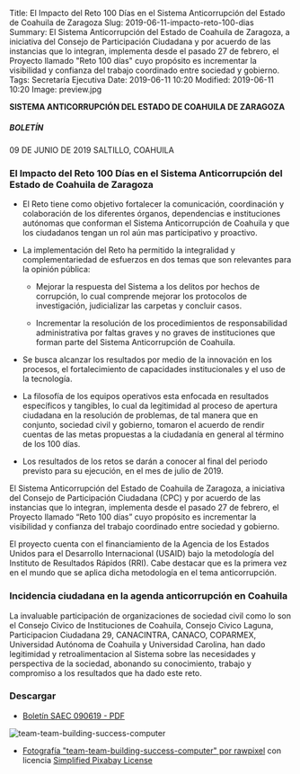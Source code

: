 Title: El Impacto del Reto 100 Días en el Sistema Anticorrupción del Estado de Coahuila de Zaragoza
Slug: 2019-06-11-impacto-reto-100-dias
Summary: El Sistema Anticorrupción del Estado de Coahuila de Zaragoza, a iniciativa del Consejo de Participación Ciudadana y por acuerdo de las instancias que lo integran, implementa desde el pasado 27 de febrero, el Proyecto llamado "Reto 100 días" cuyo propósito es incrementar la visibilidad y confianza del trabajo coordinado entre sociedad y gobierno.
Tags: Secretaría Ejecutiva
Date: 2019-06-11 10:20
Modified: 2019-06-11 10:20
Image: preview.jpg


**SISTEMA ANTICORRUPCIÓN DEL ESTADO DE COAHUILA DE ZARAGOZA**

##### BOLETÍN

09 DE JUNIO DE 2019 SALTILLO, COAHUILA

### El Impacto del Reto 100 Días en el Sistema Anticorrupción del Estado de Coahuila de Zaragoza

* El Reto tiene como objetivo fortalecer la comunicación, coordinación y colaboración de los diferentes órganos, dependencias e instituciones autónomas que conforman el Sistema Anticorrupción de Coahuila y que los ciudadanos tengan un rol aún mas participativo y proactivo.

* La implementación del Reto ha permitido la integralidad y complementariedad de esfuerzos en dos temas que son relevantes para la opinión pública:

    * Mejorar la respuesta del Sistema a los delitos por hechos de corrupción, lo cual comprende mejorar los protocolos de investigación, judicializar las carpetas y concluir casos.

    * Incrementar la resolución de los procedimientos de responsabilidad administrativa por faltas graves y no graves de instituciones que forman parte del Sistema Anticorrupción de Coahuila.

* Se busca alcanzar los resultados por medio de la innovación en los procesos, el fortalecimiento de capacidades institucionales y el uso de la tecnología.

* La filosofía de los equipos operativos esta enfocada en resultados específicos y tangibles, lo cual da legitimidad al proceso de apertura ciudadana en la resolución de problemas, de tal manera que en conjunto, sociedad civil y gobierno, tomaron el acuerdo de rendir cuentas de las metas propuestas a la ciudadanía en general al término de los 100 días.

* Los resultados de los retos se darán a conocer al final del periodo previsto para su ejecución, en el mes de julio de 2019.

El Sistema Anticorrupción del Estado de Coahuila de Zaragoza, a iniciativa del Consejo de Participación Ciudadana (CPC) y por acuerdo de las instancias que lo integran, implementa desde el pasado 27 de febrero, el Proyecto llamado “Reto 100 días” cuyo propósito es incrementar la visibilidad y confianza del trabajo coordinado entre sociedad y gobierno.

El proyecto cuenta con el financiamiento de la Agencia de los Estados Unidos para el Desarrollo Internacional (USAID) bajo la metodología del Instituto de Resultados Rápidos (RRI). Cabe destacar que es la primera vez en el mundo que se aplica dicha metodología en el tema anticorrupción.

### Incidencia ciudadana en la agenda anticorrupción en Coahuila

La invaluable participación de organizaciones de sociedad civil como lo son el Consejo Civico de Instituciones de Coahuila, Consejo Civico Laguna, Participacion Ciudadana 29, CANACINTRA, CANACO, COPARMEX, Universidad Autónoma de Coahuila y Universidad Carolina, han dado legitimidad y retroalimentacion al Sistema sobre las necesidades y perspectiva de la sociedad, abonando su conocimiento, trabajo y compromiso a los resultados que ha dado este reto.

### Descargar

* [Boletín SAEC 090619 - PDF](boletin-saec-090619.pdf)

<img class="img-fluid" src="team-team-building-success-computer.jpg" alt="team-team-building-success-computer">

* [Fotografía "team-team-building-success-computer" por rawpixel](https://pixabay.com/photos/team-team-building-success-computer-3373638/) con licencia [Simplified Pixabay License](https://pixabay.com/service/license/)